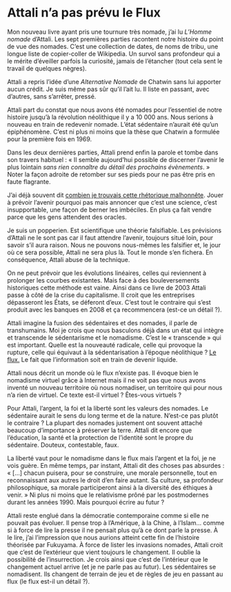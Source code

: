 # Attali n’a pas prévu le Flux

Mon nouveau livre ayant pris une tournure très nomade, j’ai lu *L’Homme nomade* d’Attali. Les sept premières parties racontent notre histoire du point de vue des nomades. C’est une collection de dates, de noms de tribu, une longue liste de copier-coller de Wikipedia. Un survol sans profondeur qui a le mérite d’éveiller parfois la curiosité, jamais de l’étancher (tout cela sent le travail de quelques nègres).<span id="more-12379"></span>

Attali a repris l’idée d’une *Alternative Nomade* de Chatwin sans lui apporter aucun crédit. Je suis même pas sûr qu’il l’ait lu. Il liste en passant, avec d’autres, sans s’arrêter, pressé.

Attali part du constat que nous avons été nomades pour l’essentiel de notre histoire jusqu’à la révolution néolithique il y a 10 000 ans. Nous serions à nouveau en train de redevenir nomade. L’état sédentaire n’aurait été qu’un épiphénomène. C’est ni plus ni moins que la thèse que Chatwin a formulée pour la première fois en 1969.

Dans les deux dernières parties, Attali prend enfin la parole et tombe dans son travers habituel : « Il semble aujourd’hui possible de discerner l’avenir le plus lointain *sans rien connaître du détail des prochains évènements*. » Noter la façon adroite de retomber sur ses pieds pour ne pas être pris en faute flagrante.

J’ai déjà souvent dit [combien je trouvais cette rhétorique malhonnête](https://tcrouzet.com/2006/11/28/bonne-partie-de-rigolade/). Jouer à prévoir l’avenir pourquoi pas mais annoncer que c’est une science, c’est insupportable, une façon de berner les imbéciles. En plus ça fait vendre parce que les gens attendent des oracles.

Je suis un popperien. Est scientifique une théorie falsifiable. Les prévisions d’Attali ne le sont pas car il faut attendre l’avenir, toujours situé loin, pour savoir s’il aura raison. Nous ne pouvons nous-mêmes les falsifier et, le jour où ce sera possible, Attali ne sera plus là. Tout le monde s’en fichera. En conséquence, Attali abuse de la technique.

On ne peut prévoir que les évolutions linéaires, celles qui reviennent à prolonger les courbes existantes. Mais face à des bouleversements historiques cette méthode est vaine. Ainsi dans ce livre de 2003 Attali passe à côté de la crise du capitalisme. Il croit que les entreprises dépasseront les États, se déferont d’eux. C’est tout le contraire qui s’est produit avec les banques en 2008 et ça recommencera (est-ce un détail ?).

Attali imagine la fusion des sédentaires et des nomades, il parle de transhumains. Moi je crois que nous basculons déjà dans un état qui intègre et transcende le sédentarisme et le nomadisme. C’est le « transcende » qui est important. Quelle est la nouveauté radicale, celle qui provoque la rupture, celle qui équivaut à la sédentarisation à l’époque néolithique ? [Le flux.](https://tcrouzet.com/tag/flux/) Le fait que l’information soit en train de devenir liquide.

Attali nous décrit un monde où le flux n’existe pas. Il évoque bien le nomadisme virtuel grâce à Internet mais il ne voit pas que nous avons inventé un nouveau territoire où nous nomadiser, un territoire qui pour nous n’a rien de virtuel. Ce texte est-il virtuel ? Êtes-vous virtuels ?

Pour Attali, l’argent, la foi et la liberté sont les valeurs des nomades. Le sédentaire aurait le sens du long terme et de la nature. N’est-ce pas plutôt le contraire ? La plupart des nomades justement ont souvent attaché beaucoup d’importance à préserver la terre. Attali dit encore que l’éducation, la santé et la protection de l’identité sont le propre du sédentaire. Douteux, contestable, faux.

La liberté vaut pour le nomadisme dans le flux mais l’argent et la foi, je ne vois guère. En même temps, par instant, Attali dit des choses pas absurdes : « \[…\] chacun puisera, pour se construire, une morale personnelle, tout en reconnaissant aux autres le droit d’en faire autant. Sa culture, sa profondeur philosophique, sa morale participeront ainsi à la diversité des éthiques à venir. » Ni plus ni moins que le relativisme prôné par les postmodernes durant les années 1990. Mais pourquoi écrire au futur ?

Attali reste englué dans la démocratie contemporaine comme si elle ne pouvait pas évoluer. Il pense trop à l’Amérique, à la Chine, à l’Islam… comme si à force de lire la presse il ne pensait plus qu’à ce dont parle la presse. À le lire, j’ai l’impression que nous aurions atteint cette fin de l’histoire théorisée par Fukuyama. À force de lister les invasions nomades, Attali croit que c’est de l’extérieur que vient toujours le changement. Il oublie la possibilité de l’insurrection. Je crois ainsi que c’est de l’intérieur que le changement actuel arrive (et je ne parle pas au futur). Les sédentaires se nomadisent. Ils changent de terrain de jeu et de règles de jeu en passant au flux (le flux est-il un détail ?).